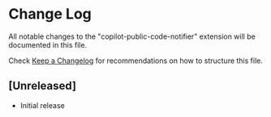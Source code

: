 # Change Log

All notable changes to the "copilot-public-code-notifier" extension will be documented in this file.

Check [Keep a Changelog](http://keepachangelog.com/) for recommendations on how to structure this file.

## [Unreleased]

- Initial release